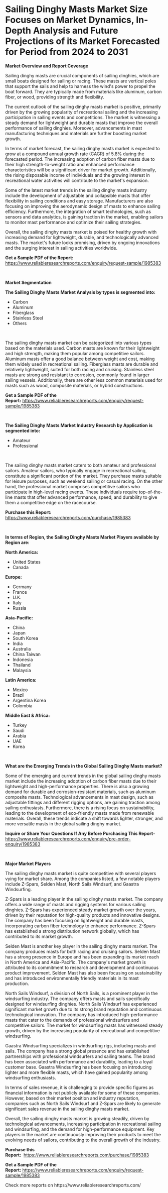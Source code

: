 <p><h1>Sailing Dinghy Masts Market Size Focuses on Market Dynamics, In-Depth Analysis and Future Projections of its Market Forecasted for Period from 2024 to 2031</h1></p><p><strong>Market Overview and Report Coverage</strong></p>
<p><p>Sailing dinghy masts are crucial components of sailing dinghies, which are small boats designed for sailing or racing. These masts are vertical poles that support the sails and help to harness the wind's power to propel the boat forward. They are typically made from materials like aluminum, carbon fiber, or wood, providing strength and flexibility.</p><p>The current outlook of the sailing dinghy masts market is positive, primarily driven by the growing popularity of recreational sailing and the increasing participation in sailing events and competitions. The market is witnessing a steady demand for lightweight and durable masts that improve the overall performance of sailing dinghies. Moreover, advancements in mast manufacturing techniques and materials are further boosting market growth.</p><p>In terms of market forecast, the sailing dinghy masts market is expected to grow at a compound annual growth rate (CAGR) of 5.8% during the forecasted period. The increasing adoption of carbon fiber masts due to their high strength-to-weight ratio and enhanced performance characteristics will be a significant driver for market growth. Additionally, the rising disposable income of individuals and the growing interest in recreational water activities will contribute to the market's expansion.</p><p>Some of the latest market trends in the sailing dinghy masts industry include the development of adjustable and collapsible masts that offer flexibility in sailing conditions and easy storage. Manufacturers are also focusing on improving the aerodynamic design of masts to enhance sailing efficiency. Furthermore, the integration of smart technologies, such as sensors and data analytics, is gaining traction in the market, enabling sailors to monitor mast performance and optimize their sailing strategies.</p><p>Overall, the sailing dinghy masts market is poised for healthy growth with increasing demand for lightweight, durable, and technologically advanced masts. The market's future looks promising, driven by ongoing innovations and the surging interest in sailing activities worldwide.</p></p>
<p><strong>Get a Sample PDF of the Report:</strong> <a href="https://www.reliableresearchreports.com/enquiry/request-sample/1985383">https://www.reliableresearchreports.com/enquiry/request-sample/1985383</a></p>
<p>&nbsp;</p>
<p><strong>Market Segmentation</strong></p>
<p><strong>The Sailing Dinghy Masts Market Analysis by types is segmented into:</strong></p>
<p><ul><li>Carbon</li><li>Aluminum</li><li>Fiberglass</li><li>Stainless Steel</li><li>Others</li></ul></p>
<p>&nbsp;</p>
<p><p>The sailing dinghy masts market can be categorized into various types based on the materials used. Carbon masts are known for their lightweight and high strength, making them popular among competitive sailors. Aluminum masts offer a good balance between weight and cost, making them widely used in recreational sailing. Fiberglass masts are durable and relatively lightweight, suited for both racing and cruising. Stainless steel masts are strong and resistant to corrosion, commonly found in larger sailing vessels. Additionally, there are other less common materials used for masts such as wood, composite materials, or hybrid constructions.</p></p>
<p><strong>Get a Sample PDF of the Report:</strong>&nbsp;<a href="https://www.reliableresearchreports.com/enquiry/request-sample/1985383">https://www.reliableresearchreports.com/enquiry/request-sample/1985383</a></p>
<p>&nbsp;</p>
<p><strong>The Sailing Dinghy Masts Market Industry Research by Application is segmented into:</strong></p>
<p><ul><li>Amateur</li><li>Professional</li></ul></p>
<p>&nbsp;</p>
<p><p>The sailing dinghy masts market caters to both amateur and professional sailors. Amateur sailors, who typically engage in recreational sailing, constitute a significant portion of the market. They purchase masts suitable for leisure purposes, such as weekend sailing or casual racing. On the other hand, the professional market comprises competitive sailors who participate in high-level racing events. These individuals require top-of-the-line masts that offer advanced performance, speed, and durability to give them a competitive edge on the racecourse.</p></p>
<p><strong>Purchase this Report:</strong>&nbsp; <a href="https://www.reliableresearchreports.com/purchase/1985383">https://www.reliableresearchreports.com/purchase/1985383</a></p>
<p>&nbsp;</p>
<p><strong>In terms of Region, the Sailing Dinghy Masts Market Players available by Region are:</strong></p>
<p>
    <p> <strong> North America: </strong>
        <ul>
            <li>United States</li>
            <li>Canada</li>
        </ul>
        </p> 
    <p> <strong> Europe: </strong>
        <ul>
            <li>Germany</li>
            <li>France</li>
            <li>U.K.</li>
            <li>Italy</li>
            <li>Russia</li>
        </ul>
        </p> 
    <p> <strong> Asia-Pacific: </strong>
        <ul>
            <li>China</li>
            <li>Japan</li>
            <li>South Korea</li>
            <li>India</li>
            <li>Australia</li>
            <li>China Taiwan</li>
            <li>Indonesia</li>
            <li>Thailand</li>
            <li>Malaysia</li>
        </ul>
        </p> 
    <p> <strong> Latin America: </strong>
        <ul>
            <li>Mexico</li>
            <li>Brazil</li>
            <li>Argentina Korea</li>
            <li>Colombia</li>
        </ul>
        </p> 
    <p> <strong> Middle East & Africa: </strong>
        <ul>
            <li>Turkey</li>
            <li>Saudi</li>
            <li>Arabia</li>
            <li>UAE</li>
            <li>Korea</li>
        </ul>
    </p>
    </p>
<p>&nbsp;</p>
<p><strong>What are the Emerging Trends in the Global Sailing Dinghy Masts market?</strong></p>
<p><p>Some of the emerging and current trends in the global sailing dinghy masts market include the increasing adoption of carbon fiber masts due to their lightweight and high-performance properties. There is also a growing demand for durable and corrosion-resistant materials, such as aluminum composite masts. Technological advancements in mast design, such as adjustable fittings and different rigging options, are gaining traction among sailing enthusiasts. Furthermore, there is a rising focus on sustainability, leading to the development of eco-friendly masts made from renewable materials. Overall, these trends indicate a shift towards lighter, stronger, and more versatile masts in the global sailing dinghy market.</p></p>
<p><strong>Inquire or Share Your Questions If Any Before Purchasing This Report</strong>- <a href="https://www.reliableresearchreports.com/enquiry/pre-order-enquiry/1985383">https://www.reliableresearchreports.com/enquiry/pre-order-enquiry/1985383</a></p>
<p>&nbsp;</p>
<p><strong>Major Market Players</strong></p>
<p><p>The sailing dinghy masts market is quite competitive with several players vying for market share. Among the companies listed, a few notable players include Z-Spars, Selden Mast, North Sails Windsurf, and Gaastra Windsurfing.</p><p>Z-Spars is a leading player in the sailing dinghy masts market. The company offers a wide range of masts and rigging systems for various sailing dinghies. Z-Spars has experienced steady market growth over the years, driven by their reputation for high-quality products and innovative designs. The company has been focusing on lightweight and durable masts, incorporating carbon fiber technology to enhance performance. Z-Spars has established a strong distribution network globally, which has contributed to its market growth.</p><p>Selden Mast is another key player in the sailing dinghy masts market. The company produces masts for both racing and cruising sailors. Selden Mast has a strong presence in Europe and has been expanding its market reach in North America and Asia-Pacific. The company's market growth is attributed to its commitment to research and development and continuous product improvement. Selden Mast has also been focusing on sustainability and has introduced environmentally friendly materials in its mast production.</p><p>North Sails Windsurf, a division of North Sails, is a prominent player in the windsurfing industry. The company offers masts and sails specifically designed for windsurfing dinghies. North Sails Windsurf has experienced significant market growth due to its strong brand reputation and continuous technological innovation. The company has introduced high-performance masts that cater to the demands of professional windsurfers and competitive sailors. The market for windsurfing masts has witnessed steady growth, driven by the increasing popularity of recreational and competitive windsurfing.</p><p>Gaastra Windsurfing specializes in windsurfing rigs, including masts and sails. The company has a strong global presence and has established partnerships with professional windsurfers and sailing teams. The brand has been associated with performance and durability, leading to a loyal customer base. Gaastra Windsurfing has been focusing on introducing lighter and more flexible masts, which have gained popularity among windsurfing enthusiasts.</p><p>In terms of sales revenue, it is challenging to provide specific figures as financial information is not publicly available for some of these companies. However, based on their market position and industry reputation, companies such as North Sails Windsurf and Z-Spars are likely to generate significant sales revenue in the sailing dinghy masts market.</p><p>Overall, the sailing dinghy masts market is growing steadily, driven by technological advancements, increasing participation in recreational sailing and windsurfing, and the demand for high-performance equipment. Key players in the market are continuously improving their products to meet the evolving needs of sailors, contributing to the overall growth of the industry.</p></p>
<p><strong>Purchase this Report:</strong>&nbsp;&nbsp;<a href="https://www.reliableresearchreports.com/purchase/1985383">https://www.reliableresearchreports.com/purchase/1985383</a></p>
<p></p>
<p><strong>Get a Sample PDF of the Report:</strong>&nbsp;<a href="https://www.reliableresearchreports.com/enquiry/request-sample/1985383">https://www.reliableresearchreports.com/enquiry/request-sample/1985383</a></p>
<p>Check more reports on https://www.reliableresearchreports.com/</p>